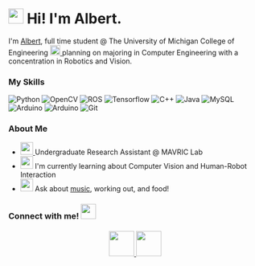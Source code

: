 <h1><img src="https://slackmojis.com/emojis/4594-blob-wave/download" width="30"/> Hi! I'm Albert.</h1>

<p> I'm <a href="albertchenn.me"> Albert</a>, full time student @ The University of Michigan College of Engineering <a href = "https://www.engin.umich.edu/"><img src= "https://brand.umich.edu/assets/brand/style-guide/logo-guidelines/Block_M-Hex.png" width ="20"> </a> planning on majoring in Computer Engineering with a concentration in Robotics and Vision.

<h3> My Skills </h3>

<body>
<img alt="Python" src="https://img.shields.io/badge/python-4584b6?style=flat-square&logo=python&logoColor=ffde57" />
<img alt="OpenCV" src="https://img.shields.io/badge/OpenCV-ffdd54?style=flat-square&logo=opencv">
<img alt="ROS" src="https://img.shields.io/badge/ROS-00008B?style=flat-square&logo=ROS">
<img alt="Tensorflow" src="https://img.shields.io/badge/Tensorflow-FF6F00?style=flat-square&logo=Tensorflow&logoColor=FFFFFF">
<img alt="C++" src="https://img.shields.io/badge/C%2B%2B-00599c?style=flat-square&logo=C%2B%2B">
<img alt="Java" src="https://img.shields.io/badge/Java-ED8B00?style=flat-square&logo=openjdk&logoColor=white">
<img alt="MySQL" src="https://img.shields.io/badge/MySQL-00758f?style=flat-square&logo=MySQL&logoColor=f29111">
<img alt="Arduino" src="https://img.shields.io/badge/Arduino-00979c?style=flat-square&logo=Arduino&logoColor=FFFFFF">
<img alt="Arduino" src="https://img.shields.io/badge/-RaspberryPi-C51A4A?style=flat-square&logo=Raspberry-Pi">
<img alt="Git" src="https://img.shields.io/badge/-Git-F05032?style=flat-square&logo=git&logoColor=white" />
</body>

<h3> About Me </h3>
<ul> 
<li> <a href="https://mavric.si.umich.edu/"><img src="https://lh4.googleusercontent.com/JosvXiyV4uZ9qyqkeai8C1Aq6nr9zm5CwuJf-uQNcIf55Pow38ppqR8aQOWylCmMqgA2oASJRG45eau801Rtu1I=w16383" width = 25> </a> Undergraduate Research Assistant @ MAVRIC Lab</li>

<li> <img src="https://slackmojis.com/emojis/28039-study/download" width = 25> I'm currently learning about Computer Vision and Human-Robot Interaction</li>


<li><img src="https://slackmojis.com/emojis/5197-party_blob/download" width = 25>  Ask about <a href=https://www.last.fm/user/alberttchen"> music</a>, working out, and food!</li>
</ul>

<h3> Connect with me! <img src="https://slackmojis.com/emojis/20886-smiley/download" width = 30>
<br></br>
<div align="center">
<a href="mailto:chenalb@umich.edu"><img src="https://static.dezeen.com/uploads/2020/10/gmail-google-logo-rebrand-workspace-design_dezeen_2364_sq.jpg" width = 50>
<a href="https://www.linkedin.com/in/albertchenn/"><img src="https://encrypted-tbn0.gstatic.com/images?q=tbn:ANd9GcQzrdlv1qle8ssb16zhv0dVmNpGUcLxqIlo-A&s" width = 50>

</div>